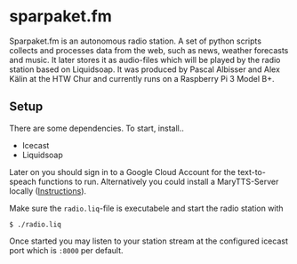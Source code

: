 # sparpaket.fm
Sparpaket.fm is an autonomous radio station. A set of python scripts collects and processes data from the web, such as news, weather forecasts and music. It later stores it as audio-files which will be played by the radio station based on Liquidsoap. It was produced by Pascal Albisser and Alex Kälin at the HTW Chur and currently runs on a Raspberry Pi 3 Model B+.

## Setup
There are some dependencies. To start, install..
- Icecast
- Liquidsoap

Later on you should sign in to a Google Cloud Account for the text-to-speach functions to run. Alternatively you could install a MaryTTS-Server locally ([Instructions](https://github.com/marytts/marytts/wiki/Local-MaryTTS-Server-Installation)). 

Make sure the ```radio.liq```-file is executabele and start the radio station with
```
$ ./radio.liq
```
Once started you may listen to your station stream at the configured icecast port which is `:8000` per default.
